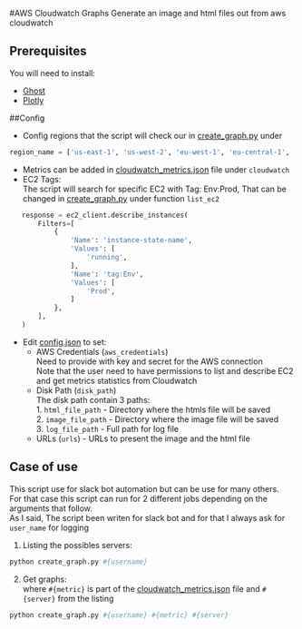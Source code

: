 #AWS Cloudwatch Graphs
Generate an image and html files out from aws cloudwatch

## Prerequisites
You will need to install:
- [Ghost](http://jeanphix.me/Ghost.py/)
- [Plotly](https://plot.ly/python/)

##Config
- Config regions that the script will check our in [create_graph.py](https://github.com/ronendayan/Cloudwatch_Graphs/create_graph.py) under
```python
region_name = ['us-east-1', 'us-west-2', 'eu-west-1', 'eu-central-1', 'ap-southeast-2']
```
- Metrics can be added in [cloudwatch_metrics.json](https://github.com/ronendayan/Cloudwatch_Graphs/cloudwatch_metrics.json) file under `cloudwatch`
- EC2 Tags:  
The script will search for specific EC2 with Tag: Env:Prod, That can be changed in [create_graph.py](https://github.com/ronendayan/Cloudwatch_Graphs/create_graph.py) under function `list_ec2`  
 ```python
    response = ec2_client.describe_instances(
        Filters=[
            {
                'Name': 'instance-state-name',
                'Values': [
                    'running',
                ],
                'Name': 'tag:Env',
                'Values': [
                    'Prod',
                ]
            },
        ],
    )
```
- Edit [config.json](https://github.com/ronendayan/Cloudwatch_Graphs/config.json) to set:
    - AWS Credentials (`aws_credentials`)  
    Need to provide with key and secret for the AWS connection  
    Note that the user need to have permissions to list and describe EC2 and get metrics statistics from Cloudwatch
    - Disk Path (`disk_path`)  
    The disk path contain 3 paths:  
    1\. `html_file_path` - Directory where the htmls file will be saved  
    2\. `image_file_path` - Directory where the image file will be saved  
    3\. `log_file_path` - Full path for log file  
    - URLs (`urls`) - URLs to present the image and the html file

## Case of use
This script use for slack bot automation but can be use for many others.  
For that case this script can run for 2 different jobs depending on the arguments that follow.  
As I said, The script been writen for slack bot and for that I always ask for `user_name` for logging  
1. Listing the possibles servers:
```bash
python create_graph.py #{username}
```
2. Get graphs:  
where `#{metric}` is part of the [cloudwatch_metrics.json](https://github.com/ronendayan/Cloudwatch_Graphs/cloudwatch_metrics.json) file and `#{server}` from the listing
```bash
python create_graph.py #{username} #{metric} #{server}
```
